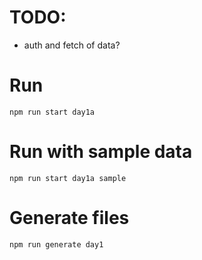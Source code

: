 # TODO:
- auth and fetch of data?

# Run
```
npm run start day1a
```

# Run with sample data
```
npm run start day1a sample
```

# Generate files
```
npm run generate day1
```